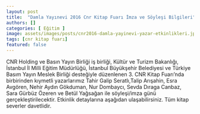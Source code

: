 ```yaml
---
layout: post
title:  "Damla Yayınevi 2016 Cnr Kitap Fuarı İmza ve Söyleşi Bilgileri"
authors: []
categories: [ Eğitim ]
image: assets/images/posts/cnr2016-damla-yayinevi-yazar-etkinlikleri.jpg
tags: [cnr kitap fuarı]
featured: false
---
```

CNR Holding ve Basın Yayın Birliği iş birliği, Kültür ve Turizm Bakanlığı, İstanbul İl Milli Eğitim Müdürlüğü, İstanbul Büyükşehir Belediyesi ve Türkiye Basım Yayın Meslek Birliği desteğiyle düzenlenen 3. CNR Kitap Fuarı’nda birbirinden kıymetli yazarlarımız Tahir Galip Seratlı,Talip Arışahin, Esra Avgören, Nehir Aydın Gökduman, Nur Dombaycı, Sevda Dıraga Canbaz, Sara Gürbüz Özeren ve Betül Yağsağan ile söyleşi/imza günü gerçekleştirilecektir. Etkinlik detaylarına aşağıdan ulaşabilirsiniz. Tüm kitap severler davetlidir.